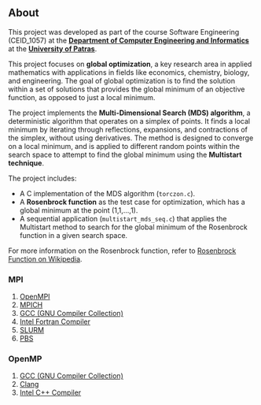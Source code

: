 ## About 

This project was developed as part of the course Software Engineering (CEID_1057) at the **[Department of Computer Engineering and Informatics](https://www.ceid.upatras.gr/en/)** at the **[University of Patras](https://www.upatras.gr/en/)**.

This project focuses on **global optimization**, a key research area in applied mathematics with applications in fields like economics, chemistry, biology, and engineering. The goal of global optimization is to find the solution within a set of solutions that provides the global minimum of an objective function, as opposed to just a local minimum.

The project implements the **Multi-Dimensional Search (MDS) algorithm**, a deterministic algorithm that operates on a simplex of points. It finds a local minimum by iterating through reflections, expansions, and contractions of the simplex, without using derivatives. The method is designed to converge on a local minimum, and is applied to different random points within the search space to attempt to find the global minimum using the **Multistart technique**.

The project includes:
- A C implementation of the MDS algorithm (`torczon.c`).
- A **Rosenbrock function** as the test case for optimization, which has a global minimum at the point (1,1,...,1).
- A sequential application (`multistart_mds_seq.c`) that applies the Multistart method to search for the global minimum of the Rosenbrock function in a given search space.

For more information on the Rosenbrock function, refer to [Rosenbrock Function on Wikipedia](http://en.wikipedia.org/wiki/Rosenbrock_function).


### MPI 
1. [OpenMPI](https://www.open-mpi.org/)
2. [MPICH](https://www.mpich.org/)
3. [GCC (GNU Compiler Collection)](https://gcc.gnu.org/)
4. [Intel Fortran Compiler](https://www.intel.com/content/www/us/en/developer/tools/oneapi/fortran-compiler.html)
5. [SLURM](https://slurm.schedmd.com/)
6. [PBS](https://www.pbspro.org/)

### OpenMP
1. [GCC (GNU Compiler Collection)](https://gcc.gnu.org/)
2. [Clang](https://clang.llvm.org/)
3. [Intel C++ Compiler](https://www.intel.com/content/www/us/en/developer/tools/oneapi/dpc-compiler.html)



